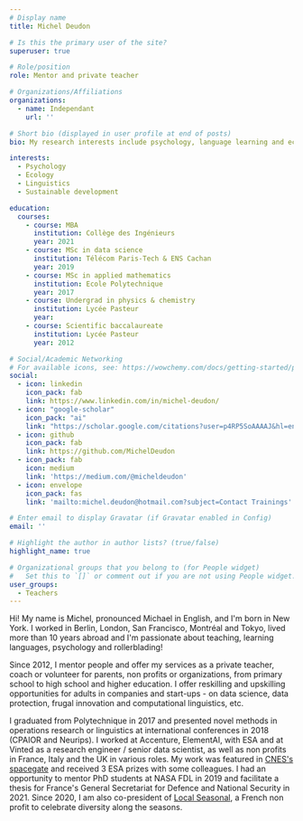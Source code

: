 ```yaml
---
# Display name
title: Michel Deudon

# Is this the primary user of the site?
superuser: true

# Role/position
role: Mentor and private teacher

# Organizations/Affiliations
organizations:
  - name: Independant
    url: ''

# Short bio (displayed in user profile at end of posts)
bio: My research interests include psychology, language learning and ecology.

interests:
  - Psychology
  - Ecology
  - Linguistics
  - Sustainable development

education:
  courses:
    - course: MBA
      institution: Collège des Ingénieurs
      year: 2021
    - course: MSc in data science
      institution: Télécom Paris-Tech & ENS Cachan
      year: 2019
    - course: MSc in applied mathematics
      institution: Ecole Polytechnique
      year: 2017
    - course: Undergrad in physics & chemistry
      institution: Lycée Pasteur
      year:
    - course: Scientific baccalaureate
      institution: Lycée Pasteur
      year: 2012

# Social/Academic Networking
# For available icons, see: https://wowchemy.com/docs/getting-started/page-builder/#icons
social:
  - icon: linkedin
    icon_pack: fab
    link: https://www.linkedin.com/in/michel-deudon/
  - icon: "google-scholar"
    icon_pack: "ai"
    link: "https://scholar.google.com/citations?user=p4RP5SoAAAAJ&hl=en"
  - icon: github
    icon_pack: fab
    link: https://github.com/MichelDeudon
  - icon_pack: fab
    icon: medium
    link: 'https://medium.com/@micheldeudon'
  - icon: envelope
    icon_pack: fas
    link: 'mailto:michel.deudon@hotmail.com?subject=Contact Trainings'

# Enter email to display Gravatar (if Gravatar enabled in Config)
email: ''

# Highlight the author in author lists? (true/false)
highlight_name: true

# Organizational groups that you belong to (for People widget)
#   Set this to `[]` or comment out if you are not using People widget.
user_groups:
  - Teachers
---
```


Hi! My name is Michel, pronounced Michael in English, and I'm born in New York. I worked in Berlin, London, San Francisco, Montréal and Tokyo, lived more than 10 years abroad and I'm passionate about teaching, learning languages, psychology and rollerblading!

Since 2012, I mentor people and offer my services as a private teacher, coach or volunteer for parents, non profits or organizations, from primary school to high school and higher education. I offer reskilling and upskilling opportunities for adults in companies and start-ups - on data science, data protection, frugal innovation and computational linguistics, etc.

I graduated from Polytechnique in 2017 and presented novel methods in operations research or linguistics at international conferences in 2018 (CPAIOR and Neurips). I worked at Accenture, ElementAI, with ESA and at Vinted as a research engineer / senior data scientist, as well as non profits in France, Italy and the UK in various roles. My work was featured in [CNES's spacegate](https://spacegate.cnes.fr/fr/covid-19-venise-sans-les-bateaux) and received 3 ESA prizes with some colleagues. I had an opportunity to mentor PhD students at NASA FDL in 2019 and facilitate a thesis for France's General Secretariat for Defence and National Security in 2021. Since 2020, I am also co-president of [Local Seasonal](https://www.local-seasonal.org/en/), a French non profit to celebrate diversity along the seasons.